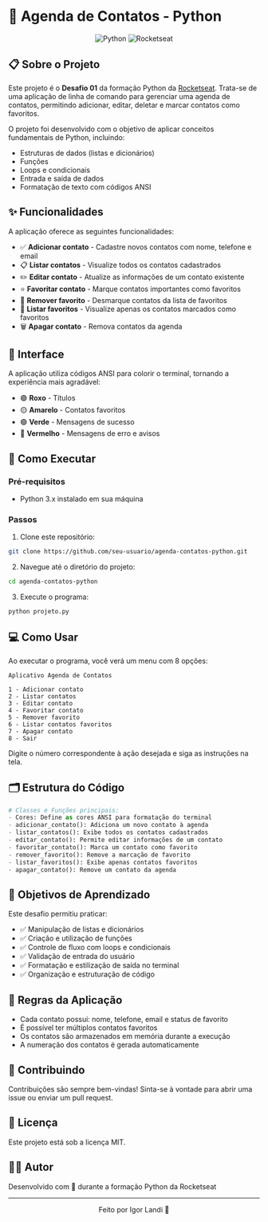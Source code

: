 # 📇 Agenda de Contatos - Python

<div align="center">
  <img src="https://img.shields.io/badge/Python-3776AB?style=for-the-badge&logo=python&logoColor=white" alt="Python"/>
  <img src="https://img.shields.io/badge/Rocketseat-8257E6?style=for-the-badge&logo=rocket&logoColor=white" alt="Rocketseat"/>
</div>

## 📋 Sobre o Projeto

Este projeto é o **Desafio 01** da formação Python da [Rocketseat](https://www.rocketseat.com.br/). Trata-se de uma aplicação de linha de comando para gerenciar uma agenda de contatos, permitindo adicionar, editar, deletar e marcar contatos como favoritos.

O projeto foi desenvolvido com o objetivo de aplicar conceitos fundamentais de Python, incluindo:
- Estruturas de dados (listas e dicionários)
- Funções
- Loops e condicionais
- Entrada e saída de dados
- Formatação de texto com códigos ANSI

## ✨ Funcionalidades

A aplicação oferece as seguintes funcionalidades:

- ✅ **Adicionar contato** - Cadastre novos contatos com nome, telefone e email
- 📋 **Listar contatos** - Visualize todos os contatos cadastrados
- ✏️ **Editar contato** - Atualize as informações de um contato existente
- ⭐ **Favoritar contato** - Marque contatos importantes como favoritos
- 🚫 **Remover favorito** - Desmarque contatos da lista de favoritos
- 💛 **Listar favoritos** - Visualize apenas os contatos marcados como favoritos
- 🗑️ **Apagar contato** - Remova contatos da agenda

## 🎨 Interface

A aplicação utiliza códigos ANSI para colorir o terminal, tornando a experiência mais agradável:

- 🟣 **Roxo** - Títulos
- 🟡 **Amarelo** - Contatos favoritos
- 🟢 **Verde** - Mensagens de sucesso
- 🔴 **Vermelho** - Mensagens de erro e avisos

## 🚀 Como Executar

### Pré-requisitos

- Python 3.x instalado em sua máquina

### Passos

1. Clone este repositório:
```bash
git clone https://github.com/seu-usuario/agenda-contatos-python.git
```

2. Navegue até o diretório do projeto:
```bash
cd agenda-contatos-python
```

3. Execute o programa:
```bash
python projeto.py
```

## 💻 Como Usar

Ao executar o programa, você verá um menu com 8 opções:

```
Aplicativo Agenda de Contatos

1 - Adicionar contato
2 - Listar contatos
3 - Editar contato
4 - Favoritar contato
5 - Remover favorito
6 - Listar contatos favoritos
7 - Apagar contato
8 - Sair
```

Digite o número correspondente à ação desejada e siga as instruções na tela.

## 🗂️ Estrutura do Código

```python
# Classes e Funções principais:
- Cores: Define as cores ANSI para formatação do terminal
- adicionar_contato(): Adiciona um novo contato à agenda
- listar_contatos(): Exibe todos os contatos cadastrados
- editar_contato(): Permite editar informações de um contato
- favoritar_contato(): Marca um contato como favorito
- remover_favorito(): Remove a marcação de favorito
- listar_favoritos(): Exibe apenas contatos favoritos
- apagar_contato(): Remove um contato da agenda
```

## 🎯 Objetivos de Aprendizado

Este desafio permitiu praticar:

- ✅ Manipulação de listas e dicionários
- ✅ Criação e utilização de funções
- ✅ Controle de fluxo com loops e condicionais
- ✅ Validação de entrada do usuário
- ✅ Formatação e estilização de saída no terminal
- ✅ Organização e estruturação de código

## 📝 Regras da Aplicação

- Cada contato possui: nome, telefone, email e status de favorito
- É possível ter múltiplos contatos favoritos
- Os contatos são armazenados em memória durante a execução
- A numeração dos contatos é gerada automaticamente

## 🤝 Contribuindo

Contribuições são sempre bem-vindas! Sinta-se à vontade para abrir uma issue ou enviar um pull request.

## 📄 Licença

Este projeto está sob a licença MIT.

## 👨‍💻 Autor

Desenvolvido com 💜 durante a formação Python da Rocketseat

---

<div align="center">
  Feito por Igor Landi 🚀
</div>
